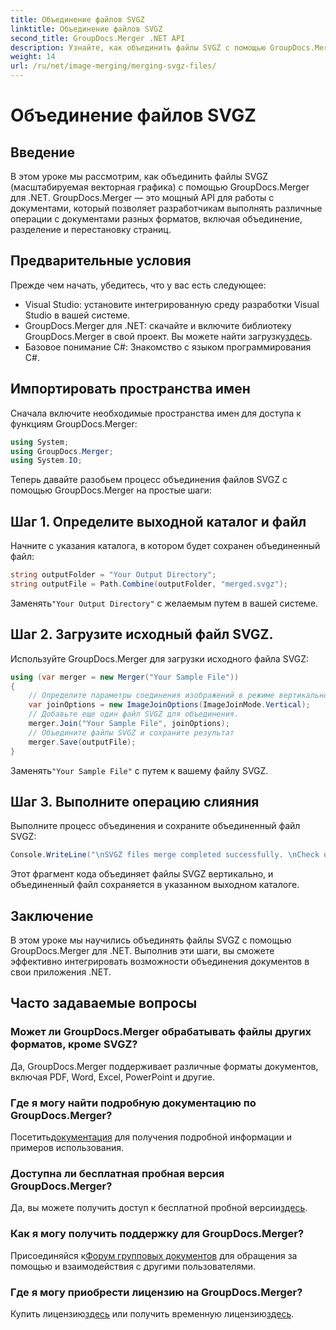 ```yaml
---
title: Объединение файлов SVGZ
linktitle: Объединение файлов SVGZ
second_title: GroupDocs.Merger .NET API
description: Узнайте, как объединить файлы SVGZ с помощью GroupDocs.Merger для .NET, с помощью этого пошагового руководства. Совершенствуйте свои навыки работы с документами.
weight: 14
url: /ru/net/image-merging/merging-svgz-files/
---
```


# Объединение файлов SVGZ

## Введение
В этом уроке мы рассмотрим, как объединить файлы SVGZ (масштабируемая векторная графика) с помощью GroupDocs.Merger для .NET. GroupDocs.Merger — это мощный API для работы с документами, который позволяет разработчикам выполнять различные операции с документами разных форматов, включая объединение, разделение и перестановку страниц.
## Предварительные условия
Прежде чем начать, убедитесь, что у вас есть следующее:
- Visual Studio: установите интегрированную среду разработки Visual Studio в вашей системе.
-  GroupDocs.Merger для .NET: скачайте и включите библиотеку GroupDocs.Merger в свой проект. Вы можете найти загрузку[здесь](https://releases.groupdocs.com/merger/net/).
- Базовое понимание C#: Знакомство с языком программирования C#.

## Импортировать пространства имен
Сначала включите необходимые пространства имен для доступа к функциям GroupDocs.Merger:
```csharp
using System; 
using GroupDocs.Merger;
using System.IO;
```

Теперь давайте разобьем процесс объединения файлов SVGZ с помощью GroupDocs.Merger на простые шаги:
## Шаг 1. Определите выходной каталог и файл
Начните с указания каталога, в котором будет сохранен объединенный файл:
```csharp
string outputFolder = "Your Output Directory";
string outputFile = Path.Combine(outputFolder, "merged.svgz");
```
 Заменять`"Your Output Directory"` с желаемым путем в вашей системе.
## Шаг 2. Загрузите исходный файл SVGZ.
Используйте GroupDocs.Merger для загрузки исходного файла SVGZ:
```csharp
using (var merger = new Merger("Your Sample File"))
{
    // Определите параметры соединения изображений в режиме вертикального соединения.
    var joinOptions = new ImageJoinOptions(ImageJoinMode.Vertical);
    // Добавьте еще один файл SVGZ для объединения.
    merger.Join("Your Sample File", joinOptions);
    // Объедините файлы SVGZ и сохраните результат
    merger.Save(outputFile);
}
```
 Заменять`"Your Sample File"` с путем к вашему файлу SVGZ.
## Шаг 3. Выполните операцию слияния
Выполните процесс объединения и сохраните объединенный файл SVGZ:
```csharp
Console.WriteLine("\nSVGZ files merge completed successfully. \nCheck output in {0}", outputFolder);
```
Этот фрагмент кода объединяет файлы SVGZ вертикально, и объединенный файл сохраняется в указанном выходном каталоге.

## Заключение
В этом уроке мы научились объединять файлы SVGZ с помощью GroupDocs.Merger для .NET. Выполнив эти шаги, вы сможете эффективно интегрировать возможности объединения документов в свои приложения .NET.

## Часто задаваемые вопросы
### Может ли GroupDocs.Merger обрабатывать файлы других форматов, кроме SVGZ?
Да, GroupDocs.Merger поддерживает различные форматы документов, включая PDF, Word, Excel, PowerPoint и другие.
### Где я могу найти подробную документацию по GroupDocs.Merger?
 Посетить[документация](https://tutorials.groupdocs.com/merger/net/) для получения подробной информации и примеров использования.
### Доступна ли бесплатная пробная версия GroupDocs.Merger?
 Да, вы можете получить доступ к бесплатной пробной версии[здесь](https://releases.groupdocs.com/).
### Как я могу получить поддержку для GroupDocs.Merger?
 Присоединяйся к[Форум групповых документов](https://forum.groupdocs.com/c/merger/32) для обращения за помощью и взаимодействия с другими пользователями.
### Где я могу приобрести лицензию на GroupDocs.Merger?
 Купить лицензию[здесь](https://purchase.groupdocs.com/buy) или получить временную лицензию[здесь](https://purchase.groupdocs.com/temporary-license/).
